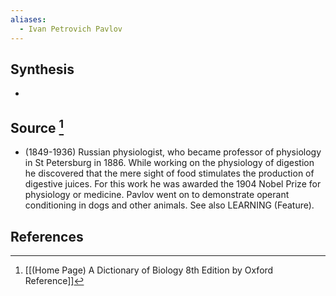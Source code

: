 ```yaml
---
aliases:
  - Ivan Petrovich Pavlov
---
```

## Synthesis
- 
## Source [^1]
- (1849-1936) Russian physiologist, who became professor of physiology in St Petersburg in 1886. While working on the physiology of digestion he discovered that the mere sight of food stimulates the production of digestive juices. For this work he was awarded the 1904 Nobel Prize for physiology or medicine. Pavlov went on to demonstrate operant conditioning in dogs and other animals. See also LEARNING (Feature).
## References

[^1]: [[(Home Page) A Dictionary of Biology 8th Edition by Oxford Reference]]